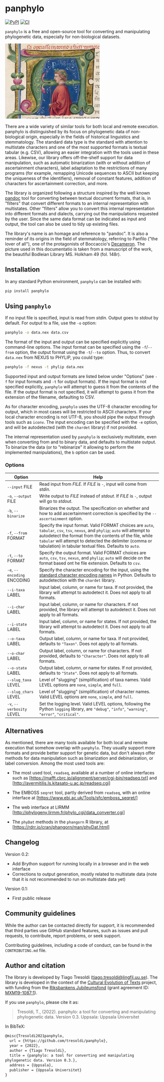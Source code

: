 # panphylo

[![PyPI](https://img.shields.io/pypi/v/panphylo.svg)](https://pypi.org/project/panphylo)
[![CI](https://github.com/tresoldi/panphylo/actions/workflows/CI.yml/badge.svg)](https://github.com/tresoldi/panphylo/actions/workflows/CI.yml)

`panphylo` is a free and open-source tool for converting and manipulating phylogenetic data, especially for
non-biological datasets.

![Panfilo, from Boccaccio's *Decameron*, as pictured in Bodleian Library MS. Holkham 49, fol. 148r](panfilo_small.png)

There are a wide variety of similar tools for both local and remote execution. panphylo is distinguished by its
focus on phylogenetic data of non-biological origin, especially in the fields of historical linguistics and
stemmatology. The standard data type is the standard with attention to multistate characters and one of the most
supported formats is textual tabular (e.g. CSV), allowing an easier integration with the tools used in these areas.
Likewise, our library offers off-the-shelf support for data manipulation, such as automatic binarization (with
or without addition of ascertainment characters), label adaptation to the restrictions of many programs (for
example, remapping Unicode sequences to ASCII but keeping the uniqueness of the identifiers), removal of constant
features, addition of characters for ascertainment correction, and more.

The library is organized following a structure inspired by the well known [pandoc](https://pandoc.org) tool for converting between textual document formats, that is, in "filters" that convert different formats to an internal representation with multistates. Other "filters" allow you to convert this internal representation into different formats and dialects, carrying out the manipulations requested by the user. Since the same data format can be indicated as input and output, the tool can also be used to tidy up existing files.

The library's name is an homage and reference to "pandoc". It is also a reminder of its origins in the field of stemmatology, referring to Panfilo ("the lover of all"), one of the protagonists of Boccaccio's [Decameron](https://en.wikipedia.org/wiki/The_Decameron). The picture used in this documentatio is taken from a manuscript of the work, the beautiful Bodleian Library MS. Holkham 49 (fol. 148r).

## Installation

In any standard Python environment, `panphylo` can be installed with:

```bash
pip install panphylo
```

## Using `panphylo` 

If no input file is specified, input is read from *stdin*. Output goes to *stdout* by default. For output to a file, use the `-o` option:

```bash
panphylo -o data.nex data.csv
```

The format of the input and output can be specified explicitly using command-line options. The input format can be specified using the `-f`/`--from` option, the output format using the `-t`/`--to` option. Thus, to convert `data.nex` from
NEXUS to PHYLIP, you could type:

```bash
panphylo -f nexus -t phylip data.nex
```

Supported input and output formats are listed below under "Options" (see `-f` for input formats and `-t` for output formats). If the input format is not specified explicitly, `panphylo` will attempt to guess it from the contents of
the file. If the output format is not specified, it will attempt to guess it
from the extension of the filename, defaulting to CSV.

As for character encoding, `panphylo` uses the UTF-8 character encoding for
output, which in most cases will be restricted to ASCII characters. If your
local character encoding is not UTF-8, you should pipe the output through
tools such as `iconv`. The input encoding can be specified with the `-e`
option, and will be autodetected (with the `chardet` library) if not
provided.

The internal representation used by `panphylo` is exclusively multistate,
even when converting from and to binary data, and defaults
to multistate output. To binarize the data (or to "rebinarize" it
allowing to perform the implemented manipulations), the `b` option
can be used.

### Options

| Option                      | Help          |
| --------------------------- | ------------- |
| `--input` FILE              | Read input from *FILE*. If *FILE* is `-`, input will come from *stdin*.  |
| `-o`, `--output` FILE       | Write output to *FILE* instead of *stdout*. If *FILE* is `-`, output will go to *stdout*.   |
| `-b`, `--binarize`          | Binarizes the output. The specification on whether and how to add ascertainment correction is specified by the `--ascertainment` option. |
| `-f`, `--from` FORMAT       | Specify the input format. Valid FORMAT choices are `auto`, `tabular`, `csv`, `tsv`, `nexus`, and `phylip`; `auto` will attempt to autodetect the format from the contents of the file, while `tabular` will attempt to detected the delimiter (comma or tabulation) in tabular textual files. Defaults to `auto`. |
| `-t`, `--to` FORMAT         | Specify the output format. Valid FORMAT choices are `auto`, `csv`, `tsv`, `nexus`, and `phylip`; `auto` will decide on the format based ont he file extension. Defaults to `csv`. |
| `-e`, `--encoding` ENCODING | Specify the character encoding for the input, using the [standard character encoding names](https://docs.python.org/3/library/codecs.html#standard-encodings) in Python. Defaults to autodetection with the `chardet` library. |
| `--i-taxa` LABEL            | Input label, column, or name for taxa. If not provided, the library will attempt to autodetect it. Does not apply to all formats. |
| `--i-char` LABEL            | Input label, column, or name for characters. If not provided, the library will attempt to autodetect it. Does not apply to all formats. |
| `--i-state` LABEL           | Input label, column, or name for states. If not provided, the library will attempt to autodetect it. Does not apply to all formats. |
| `--o-taxa` LABEL            | Output label, column, or name for taxa. If not provided, defaults to `"Taxon"`. Does not apply to all formats. |
| `--o-char` LABEL            | Output label, column, or name for characters. If not provided, defaults to `"Character"`. Does not apply to all formats. |
| `--o-state` LABEL           | Output label, column, or name for states. If not provided, defaults to `"State"`. Does not apply to all formats. |
| `--slug_taxa` LEVEL         | Level of "slugging" (simplification) of taxa names. Valid LEVEL options are `none`, `simple`, and `full`. |
| `--slug_chars` LEVEL        | Level of "slugging" (simplification) of character names. Valid LEVEL options are `none`, `simple`, and `full`. |
| `-v`, `--verbosity` LEVEL   | Set the logging level. Valid LEVEL options, following the Python `logging` library, are `"debug"`, `"info"`, `"warning"`, `"error"`, `"critical"`. |

## Alternatives

As mentioned, there are many tools available for both local and remote
execution that somehow overlap with `panphylo`. They usually support more
formats and provide better support for genetic data, but don't always
offer methods for data manipulation such as binarization and debinarization,
or label conversion. Among the most used tools are:

  - The most used tool, `readseq`, available at a number of online interfaces
    such as [https://mafft.cbrc.jp/alignment/server/cgi-bin/readseq.txt]
    and [http://avermitilis.ls.kitasato-u.ac.jp/readseq.cgi]

  - The EMBOSS `seqret` tool, partly derived from `readseq`, with an
    online interface at [https://www.ebi.ac.uk/Tools/sfc/emboss_seqret/]

  - The web interface at LIRMM [http://phylogeny.lirmm.fr/phylo_cgi/data_converter.cgi]

  - The `phyDat` methods in the `phangorn` R library, at
    [https://rdrr.io/cran/phangorn/man/phyDat.html]

## Changelog

Version 0.2:
  - Add Brython support for running locally in a browser and in the web interface
  - Corrections to output generation, mostly related to multistate data (note that
    it is not recommended to run on multistate data yet)

Version 0.1:
  - First public release

## Community guidelines

While the author can be contacted directly for support, it is recommended that
third parties use GitHub standard features, such as issues and pull requests, to
contribute, report problems, or seek support.

Contributing guidelines, including a code of conduct, can be found in the
`CONTRIBUTING.md` file.

## Author and citation

The library is developed by Tiago Tresoldi (tiago.tresoldi@lingfil.uu.se). The library is developed in the context of
the [Cultural Evolution of Texts](https://github.com/evotext/) project, with funding from the
[Riksbankens Jubileumsfond](https://www.rj.se/) (grant agreement ID:
[MXM19-1087:1](https://www.rj.se/en/anslag/2019/cultural-evolution-of-texts/)).

If you use `panphylo`, please cite it as:

> Tresoldi, T., (2022). panphylo: a tool for converting and manipulating phylogenetic data. Version 0.3. Uppsala: Uppsala Universitet

In BibTeX:

```
@misc{Tresoldi2021panphylo,
  url = {https://github.com/tresoldi/panphylo},
  year = {2022},
  author = {Tiago Tresoldi},
  title = {panphylo: a tool for converting and manipulating phylogenetic data. Version 0.3.},
  address = {Uppsala},
  publisher = {Uppsala Universitet}
}
```

